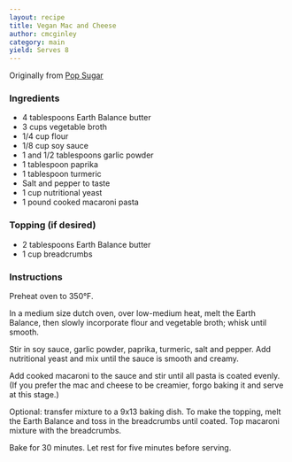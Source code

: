 ```yaml
---
layout: recipe
title: Vegan Mac and Cheese
author: cmcginley
category: main
yield: Serves 8
---
```

Originally from [Pop Sugar](http://www.popsugar.com/fitness/Vegan-Mac-Cheese-7491909)

### Ingredients

* 4 tablespoons Earth Balance butter
* 3 cups vegetable broth
* 1/4 cup flour
* 1/8 cup soy sauce
* 1 and 1/2 tablespoons garlic powder
* 1 tablespoon paprika
* 1 tablespoon turmeric
* Salt and pepper to taste
* 1 cup nutritional yeast
* 1 pound cooked macaroni pasta

### Topping (if desired)

* 2 tablespoons Earth Balance butter
* 1 cup breadcrumbs

### Instructions

Preheat oven to 350°F.

In a medium size dutch oven, over low-medium heat, melt the Earth Balance, then slowly incorporate flour and vegetable broth; whisk until smooth.

Stir in soy sauce, garlic powder, paprika, turmeric, salt and pepper.
Add nutritional yeast and mix until the sauce is smooth and creamy.

Add cooked macaroni to the sauce and stir until all pasta is coated evenly. (If you prefer the mac and cheese to be creamier, forgo baking it and serve at this stage.)

Optional: transfer mixture to a 9x13 baking dish.
To make the topping, melt the Earth Balance and toss in the breadcrumbs until coated. Top macaroni mixture with the breadcrumbs.

Bake for 30 minutes. Let rest for five minutes before serving.
